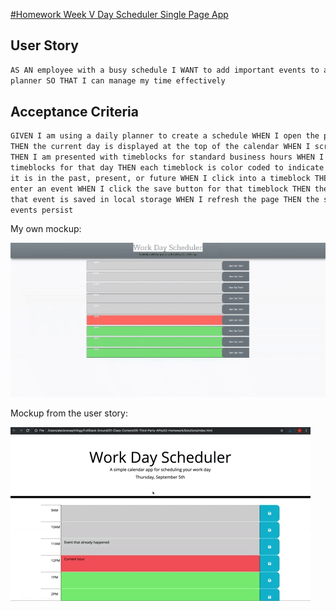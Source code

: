 [#Homework Week V Day Scheduler Single Page App](https://rkutsel.github.io/js-day-scheduler/)

## User Story

```md
AS AN employee with a busy schedule I WANT to add important events to a daily
planner SO THAT I can manage my time effectively
```

## Acceptance Criteria

```md
GIVEN I am using a daily planner to create a schedule WHEN I open the planner
THEN the current day is displayed at the top of the calendar WHEN I scroll down
THEN I am presented with timeblocks for standard business hours WHEN I view the
timeblocks for that day THEN each timeblock is color coded to indicate whether
it is in the past, present, or future WHEN I click into a timeblock THEN I can
enter an event WHEN I click the save button for that timeblock THEN the text for
that event is saved in local storage WHEN I refresh the page THEN the saved
events persist
```

My own mockup:

![my own](./assets/my-mockup.gif)

Mockup from the user story:

![A user clicks on slots on the color-coded calendar and edits the events.](./assets/05-third-party-apis-homework-demo.gif)
